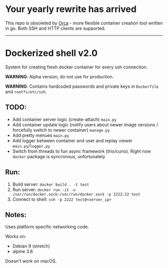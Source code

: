 # Your yearly rewrite has arrived

This repo is obsoleted by [Orca](https://github.com/Andrew-Morozko/orca) - more flexible container creation tool written in go. Both SSH and HTTP clients are supported.

--------
# Dockerized shell v2.0

System for creating fresh docker container for every ssh connection.

**WARNING**: Alpha version, do not use for production.

**WARNING**: Contains hardcoded passwords and private keys in `Dockerfile` and `rootfs/etc/ssh`.

## TODO:

* Add container server logic (create-attach) `main.py`
* Add container update logic (notify users about newer image versions / forcefully switch to newer container) `manage.py`
* Add pretty menues `main.py`
* Add logger between container and user and replay viewer `main.py`/`logger.py`
* Switch from threads to fun async framework (trio/curio). Right now `docker` package is syncronous, unfortunately

## Run:

1) Build server: `docker build . -t test`
2) Run server: `docker run -it -v /var/run/docker.sock:/var/run/docker.sock -p 2222:22 test`
3) Connect to shell: `ssh -p 2222 test@<server_ip>`


## Notes:

Uses platform specific networking code.

Works on:
* Debian 9 (stretch)
* alpine 3.8

Doesn't work on macOS.

